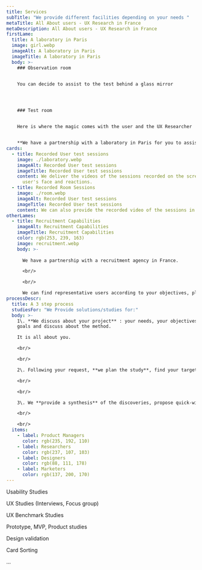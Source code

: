 ```yaml
---
title: Services
subTitle: "We provide different facilities depending on your needs "
metaTitle: All About users - UX Research in France
metaDescription: All About users - UX Research in France
firstLame:
  title: A laboratory in Paris
  image: girl.webp
  imageAlt: A laboratory in Paris
  imageTitle: A laboratory in Paris
  body: >-
    ### Observation room


    You can decide to assist to the test behind a glass mirror




    ### Test room


    Here is where the magic comes with the user and the UX Researcher 


    **We have a partnership with a laboratory in Paris for you to assist to the sessions if needed.**
cards:
  - title: Recorded User test sessions
    image: ./laboratory.webp
    imageAlt: Recorded User test sessions
    imageTitle: Recorded User test sessions
    content: We deliver the videos of the sessions recorded on the screen with the
      user's face and reactions.
  - title: Recorded Room Sessions
    image: ./room.webp
    imageAlt: Recorded User test sessions
    imageTitle: Recorded User test sessions
    content: We can also provide the recorded video of the sessions in the room.
otherLames:
  - title: Recruitment Capabilities
    imageAlt: Recruitment Capabilities
    imageTitle: Recruitment Capabilities
    color: rgb(253, 239, 163)
    image: recruitment.webp
    body: >-
      
      We have a partnership with a recruitment agency in France. 

      <br/>

      <br/>

      We can find representative users according to your objectives, plan the sessions, handle incentives.
processDescr:
  title: A 3 step process
  studiesFor: "We Provide solutions/studies for:"
  body: >-
    1\. **We discuss about your project** : your needs, your objectives, your
    goals and discuss about the method.

    It is all about you. 

    ​<br/>

    ​<br/>

    2\. Following your request, **we plan the study**, find your targeted audience, write the guide, manage the study and of course you assist to the whole process. 

    ​<br/>

    ​<br/>

    3\. We **provide a synthesis** of the discoveries, propose quick-wins and recommandations

    ​<br/>

    ​<br/>
  items:
    - label: Product Managers
      color: rgb(235, 192, 110)
    - label: Researchers
      color: rgb(237, 107, 103)
    - label: Designers
      color: rgb(88, 111, 178)
    - label: Marketers
      color: rgb(137, 200, 170)
---
```

Usability Studies

UX Studies  (Interviews, Focus group)

UX Benchmark Studies

Prototype, MVP, Product studies

Design validation

Card Sorting

 ...